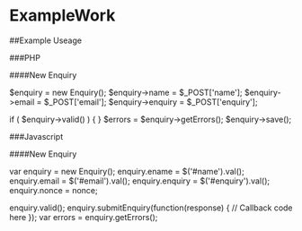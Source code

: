 # ExampleWork

##Example Useage

###PHP

####New Enquiry

$enquiry 							= new Enquiry();
$enquiry->name 				= $_POST['name'];
$enquiry->email 			= $_POST['email'];
$enquiry->enquiry 		= $_POST['enquiry'];

if ( $enquiry->valid() ) { }
$errors = $enquiry->getErrors();
$enquiry->save();

###Javascript

####New Enquiry

var enquiry = new Enquiry();
enquiry.ename = $('#name').val();
enquiry.email = $('#email').val();
enquiry.enquiry = $('#enquiry').val();
enquiry.nonce = nonce;

enquiry.valid();
enquiry.submitEnquiry(function(response)
{
	// Callback code here
});
var errors = enquiry.getErrors();
